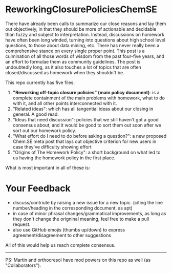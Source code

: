 # ReworkingClosurePoliciesChemSE

There have already been calls to summarize our close reasons and lay them out objectively, in that they should be more of actionable and decidable than fuzzy and subject to interpretation. Instead,  discussions on homework have often been long winded, turning into questions about high school level questions, to those about data mining, etc. There has never really been a comprehensive stance on every single proper point. This post is a culmination of all those words of wisdom from the past four-five years, and an effort to formulae them as community guidelines. The post is undoubtedly long, as it also touches a lot of topics that are often closed/discussed as homework when they shouldn't be.

This repo currently has five files:

1. **"Reworking off-topic closure policies" (main policy document)**: is a complete containment of the main problems with homework, what to do with it, and all other points interconnected with it.
2. "Related ideas": which has all tangential ideas about our closing in general. A good read.
3. "Ideas that need discussion": policies that we still haven't got a good consensus about, and it would be good to sort them out soon after we sort out our homework policy.
4. "What effort do I need to do before asking a question?": a new proposed Chem.SE meta post that lays out objective criterion for new users in case they've difficulty showing effort
5. "Origins of The Homework Policy": a short background on what led to us having the homework policy in the first place.

What is most important in all of these is:

# **Your Feedback**

- discuss/contriute by raising a new issue for a new topic. (citing the line number/heading in the corresponding document, as apt)
- in case of minor phrasal changes/grammatical improvements, as long as they don't change the origninal meaning, feel free to make a pull request.
- also use GitHub emojis (thumbs up/down) to express agreement/disagreement to other suggestions

All of this would help us reach complete consensus.

---

PS: Martin and orthocresol have mod powers on this repo as well (as "Collaborators").
